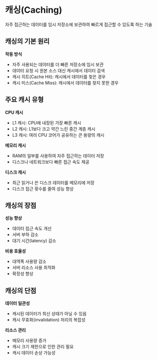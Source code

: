 # 캐싱(Caching)
자주 접근하는 데이터를 임시 저장소에 보관하여 빠르게 접근할 수 있도록 하는 기술

## 캐싱의 기본 원리

**작동 방식**
+ 자주 사용되는 데이터를 더 빠른 저장소에 임시 보관
+ 데이터 요청 시 원본 소스 대신 캐시에서 데이터 검색
+ 캐시 히트(Cache Hit): 캐시에서 데이터를 찾은 경우
+ 캐시 미스(Cache Miss): 캐시에서 데이터를 찾지 못한 경우

## 주요 캐시 유형

**CPU 캐시**
+ L1 캐시: CPU에 내장된 가장 빠른 캐시
+ L2 캐시: L1보다 크고 약간 느린 중간 계층 캐시
+ L3 캐시: 여러 CPU 코어가 공유하는 큰 용량의 캐시

**메모리 캐시**
+ RAM의 일부를 사용하여 자주 접근하는 데이터 저장
+ 디스크나 네트워크보다 빠른 접근 속도 제공

**디스크 캐시**
+ 최근 읽거나 쓴 디스크 데이터를 메모리에 저장
+ 디스크 접근 횟수를 줄여 성능 향상

## 캐싱의 장점

**성능 향상**
+ 데이터 접근 속도 개선
+ 서버 부하 감소
+ 대기 시간(latency) 감소

**비용 효율성**
+ 대역폭 사용량 감소
+ 서버 리소스 사용 최적화
+ 확장성 향상

## 캐싱의 단점

**데이터 일관성**
+ 캐시된 데이터가 최신 상태가 아닐 수 있음
+ 캐시 무효화(invalidation) 처리의 복잡성

**리소스 관리**
+ 메모리 사용량 증가
+ 캐시 크기 제한으로 인한 관리 필요
+ 캐시 데이터 손상 가능성
